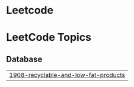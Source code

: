 # Leetcode
<!---LeetCode Topics Start-->
# LeetCode Topics
## Database
|  |
| ------- |
| [1908-recyclable-and-low-fat-products](https://github.com/uppaluri16/Leetcode/tree/master/1908-recyclable-and-low-fat-products) |
<!---LeetCode Topics End-->